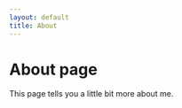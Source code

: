 ```yaml
---
layout: default
title: About
---
```


# About page

This page tells you a little bit more about me.

 
